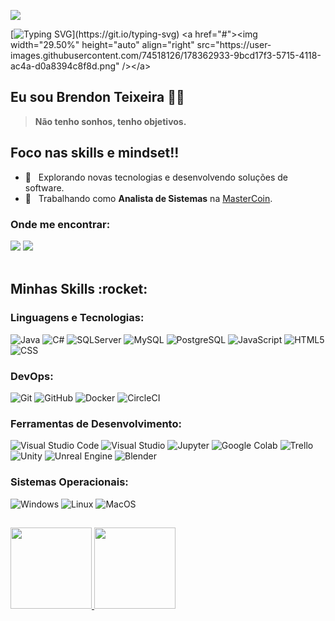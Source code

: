 ![](https://komarev.com/ghpvc/?username=jose-uchoa&color=FF7F50)

[![Typing SVG](https://readme-typing-svg.herokuapp.com?font=Titillium+Web&size=26&color=F37021&vCenter=true&multiline=true&width=500&lines=Seja+bem-vindo(a)+ao+meu+perfil+GitHub!)](https://git.io/typing-svg)
<a href="#"><img width="29.50%" height="auto" align="right" src="https://user-images.githubusercontent.com/74518126/178362933-9bcd17f3-5715-4118-ac4a-d0a8394c8f8d.png" /></a>

## Eu sou Brendon Teixeira 💪🏼
> **Não tenho sonhos, tenho objetivos.**

## Foco nas skills e mindset!!

- 📓 &nbsp; Explorando novas tecnologias e desenvolvendo soluções de software.
- 💼 &nbsp; Trabalhando como **Analista de Sistemas** na <a href="https://mastercoin.com.br" target="blank">MasterCoin</a>.

### Onde me encontrar:
           
<div>
<a href="mailto:breendont@gmail.com"><img src="https://img.shields.io/badge/Gmail-333333?style=flat&logo=gmail&logoColor=white" target="_blank"></a>
<a href="https://www.linkedin.com/in/brendon-teixeira/" target="blank"><img src="https://img.shields.io/badge/-LinkedIn-%230077B5?style=flat&logo=linkedin&logoColor=white" target="blank"></a>
</div>
<br>

<h2> Minhas Skills :rocket: </h2>

### Linguagens e Tecnologias:

![Java](https://img.shields.io/badge/-Java-333333?style=flat&logo=java)
![C#](https://img.shields.io/badge/-C%23-333333?style=flat&logo=c-sharp)
![SQLServer](https://img.shields.io/badge/-SQLServer-333333?style=flat&logo=sqlserver)
![MySQL](https://img.shields.io/badge/-MySQL-333333?style=flat&logo=mysql)
![PostgreSQL](https://img.shields.io/badge/-PostgreSQL-333333?style=flat&logo=postgresql)
![JavaScript](https://img.shields.io/badge/-JavaScript-333333?style=flat&logo=javascript)
![HTML5](https://img.shields.io/badge/-HTML5-333333?style=flat&logo=HTML5)
![CSS](https://img.shields.io/badge/-CSS-333333?style=flat&logo=CSS3&logoColor=1572B6)

### DevOps:

![Git](https://img.shields.io/badge/-Git-333333?style=flat&logo=git)
![GitHub](https://img.shields.io/badge/-GitHub-333333?style=flat&logo=github)
![Docker](https://img.shields.io/badge/-Docker-333333?style=flat&logo=docker)
![CircleCI](https://img.shields.io/badge/-CircleCI-333333?style=flat&logo=circleci)

### Ferramentas de Desenvolvimento:

![Visual Studio Code](https://img.shields.io/badge/-Visual%20Studio%20Code-333333?style=flat&logo=visual-studio-code&logoColor=007ACC)
![Visual Studio](https://img.shields.io/badge/-Visual%20Studio-333333?style=flat&logo=visual-studio&logoColor=5C2D91)
![Jupyter](https://img.shields.io/badge/-Jupyter-333333?style=flat&logo=jupyter)
![Google Colab](https://img.shields.io/badge/-Google%20Colab-333333?style=flat&logo=googlecolab)
![Trello](https://img.shields.io/badge/-Trello-333333?style=flat&logo=trello&logoColor=007ACC)
![Unity](https://img.shields.io/badge/-Unity-333333?style=flat&logo=unity&logoColor=FFFFFF)
![Unreal Engine](https://img.shields.io/badge/-Unreal%20Engine-333333?style=flat&logo=unreal-engine&logoColor=FFFFFF)
![Blender](https://img.shields.io/badge/-Blender-333333?style=flat&logo=blender&logoColor=F5792A)

### Sistemas Operacionais:

![Windows](https://img.shields.io/badge/-Windows-333333?style=flat&logo=windows)
![Linux](https://img.shields.io/badge/-Linux-333333?style=flat&logo=linux)
![MacOS](https://img.shields.io/badge/-MacOS-333333?style=flat&logo=macos)

##

<div>
<a href="https://github.com/BreendonT">
<img height="130em" src="https://github-readme-stats.vercel.app/api/top-langs/?username=BreendonT&layout=compact&langs_count=7&theme=dracula"/>
<img height="130em" src="https://github-readme-stats.vercel.app/api?username=BreendonT&show_icons=true&theme=dracula&include_all_commits=true&count_private=true"/>
</div>
